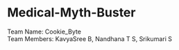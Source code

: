 # Medical-Myth-Buster
Team Name: Cookie_Byte
<br>
Team Members: KavyaSree B, Nandhana T S, Srikumari S
